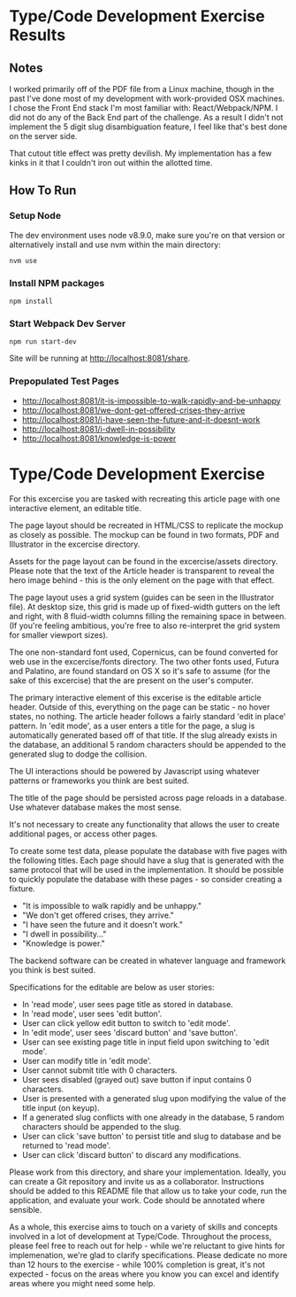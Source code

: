 # Type/Code Development Exercise Results

## Notes

I worked primarily off of the PDF file from a Linux machine, though in the past I've done most of my development with work-provided OSX machines. I chose the Front End stack I'm most familiar with: React/Webpack/NPM.  I did not do any of the Back End part of the challenge. As a result I didn't not implement the 5 digit slug disambiguation feature, I feel like that's best done on the server side.

That cutout title effect was pretty devilish. My implementation has a few kinks in it that I couldn't iron out within the allotted time.

## How To Run

### Setup Node

The dev environment uses node v8.9.0, make sure you're on that version or alternatively install and use nvm within the main directory:

```console
nvm use
```

### Install NPM packages

```console
npm install
```

### Start Webpack Dev Server

```console
npm run start-dev
```

Site will be running at [http://localhost:8081/share](http://localhost:8081).

### Prepopulated Test Pages
- [http://localhost:8081/it-is-impossible-to-walk-rapidly-and-be-unhappy](http://localhost:8081/it-is-impossible-to-walk-rapidly-and-be-unhappy)
- [http://localhost:8081/we-dont-get-offered-crises-they-arrive](http://localhost:8081/we-dont-get-offered-crises-they-arrive)
- [http://localhost:8081/i-have-seen-the-future-and-it-doesnt-work](http://localhost:8081/i-have-seen-the-future-and-it-doesnt-work)
- [http://localhost:8081/i-dwell-in-possibility](http://localhost:8081/i-dwell-in-possibility)
- [http://localhost:8081/knowledge-is-power](http://localhost:8081/knowledge-is-power)


# Type/Code Development Exercise

For this excercise you are tasked with recreating this article page with one interactive element, an editable title.

The page layout should be recreated in HTML/CSS to replicate the mockup as closely as possible. The mockup can be found in two formats, PDF and Illustrator in the excercise directory.

Assets for the page layout can be found in the excercise/assets directory. Please note that the text of the Article header is transparent to reveal the hero image behind - this is the only element on the page with that effect.

The page layout uses a grid system (guides can be seen in the Illustrator file). At desktop size, this grid is made up of fixed-width gutters on the left and right, with 8 fluid-width columns filling the remaining space in between. (If you're feeling ambitious, you're free to also re-interpret the grid system for smaller viewport sizes).

The one non-standard font used, Copernicus, can be found converted for web use in the excercise/fonts directory. The two other fonts used, Futura and Palatino, are found standard on OS X so it's safe to assume (for the sake of this excercise) that the are present on the user's computer.

The primary interactive element of this excerise is the editable article header. Outside of this, everything on the page can be static - no hover states, no nothing. The article header follows a fairly standard 'edit in place' pattern. In 'edit mode', as a user enters a title for the page, a slug is automatically generated based off of that title. If the slug already exists in the database, an additional 5 random characters should be appended to the generated slug to dodge the collision.

The UI interactions should be powered by Javascript using whatever patterns or frameworks you think are best suited.

The title of the page should be persisted across page reloads in a database. Use whatever database makes the most sense.

It's not necessary to create any functionality that allows the user to create additional pages, or access other pages.

To create some test data, please populate the database with five pages with the following titles. Each page should have a slug that is generated with the same protocol that will be used in the implementation. It should be possible to quickly populate the database with these pages - so consider creating a fixture.

- "It is impossible to walk rapidly and be unhappy."
- "We don't get offered crises, they arrive."
- "I have seen the future and it doesn't work."
- "I dwell in possibility..."
- "Knowledge is power."

The backend software can be created in whatever language and framework you think is best suited.

Specifications for the editable are below as user stories:

- In 'read mode', user sees page title as stored in database.
- In 'read mode', user sees 'edit button'.
- User can click yellow edit button to switch to 'edit mode'.
- In 'edit mode', user sees 'discard button' and 'save button'.
- User can see existing page title in input field upon switching to 'edit mode'.
- User can modify title in 'edit mode'.
- User cannot submit title with 0 characters.
- User sees disabled (grayed out) save button if input contains 0 characters.
- User is presented with a generated slug upon modifying the value of the title input (on keyup).
- If a generated slug conflicts with one already in the database, 5 random characters should be appended to the slug.
- User can click 'save button' to persist title and slug to database and be returned to 'read mode'.
- User can click 'discard button' to discard any modifications.


Please work from this directory, and share your implementation. Ideally, you can create a Git repository and invite us as a collaborator. Instructions should be added to this README file that allow us to take your code, run the application, and evaluate your work. Code should be annotated where sensible.

As a whole, this exercise aims to touch on a variety of skills and concepts involved in a lot of development at Type/Code. Throughout the process, please feel free to reach out for help - while we're reluctant to give hints for implemenation, we're glad to clarify specifications. Please dedicate no more than 12 hours to the exercise - while 100% completion is great, it's not expected - focus on the areas where you know you can excel and identify areas where you might need some help.
